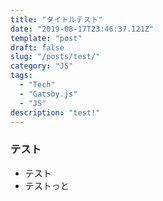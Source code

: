 ```yaml
---
title: "タイトルテスト"
date: "2019-08-17T23:46:37.121Z"
template: "post"
draft: false
slug: "/posts/test/"
category: "JS"
tags:
  - "Tech"
  - "Gatsby.js"
  - "JS"
description: "test!"
---
```


### テスト
+ テスト
+ テストっと